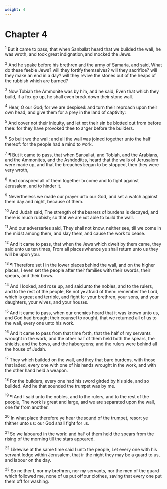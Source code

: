 ```yaml
---
weight: 4
---
```


# Chapter 4

<sup>1</sup> But it came to pass, that when Sanballat heard that we builded the wall, he was wroth, and took great indignation, and mocked the Jews. 

<sup>2</sup> And he spake before his brethren and the army of Samaria, and said, What do these feeble Jews? will they fortify themselves? will they sacrifice? will they make an end in a day? will they revive the stones out of the heaps of the rubbish which are burned? 

<sup>3</sup> Now Tobiah the Ammonite was by him, and he said, Even that which they build, if a fox go up, he shall even break down their stone wall. 

<sup>4</sup> Hear, O our God; for we are despised: and turn their reproach upon their own head, and give them for a prey in the land of captivity: 

<sup>5</sup> And cover not their iniquity, and let not their sin be blotted out from before thee: for they have provoked thee to anger before the builders. 

<sup>6</sup> So built we the wall; and all the wall was joined together unto the half thereof: for the people had a mind to work. 

<sup>7</sup> ¶ But it came to pass, that when Sanballat, and Tobiah, and the Arabians, and the Ammonites, and the Ashdodites, heard that the walls of Jerusalem were made up, and that the breaches began to be stopped, then they were very wroth, 

<sup>8</sup> And conspired all of them together to come and to fight against Jerusalem, and to hinder it. 

<sup>9</sup> Nevertheless we made our prayer unto our God, and set a watch against them day and night, because of them. 

<sup>10</sup> And Judah said, The strength of the bearers of burdens is decayed, and there is much rubbish; so that we are not able to build the wall. 

<sup>11</sup> And our adversaries said, They shall not know, neither see, till we come in the midst among them, and slay them, and cause the work to cease. 

<sup>12</sup> And it came to pass, that when the Jews which dwelt by them came, they said unto us ten times, From all places whence ye shall return unto us they will be upon you. 

<sup>13</sup> ¶ Therefore set I in the lower places behind the wall, and on the higher places, I even set the people after their families with their swords, their spears, and their bows. 

<sup>14</sup> And I looked, and rose up, and said unto the nobles, and to the rulers, and to the rest of the people, Be not ye afraid of them: remember the Lord, which is great and terrible, and fight for your brethren, your sons, and your daughters, your wives, and your houses. 

<sup>15</sup> And it came to pass, when our enemies heard that it was known unto us, and God had brought their counsel to nought, that we returned all of us to the wall, every one unto his work. 

<sup>16</sup> And it came to pass from that time forth, that the half of my servants wrought in the work, and the other half of them held both the spears, the shields, and the bows, and the habergeons; and the rulers were behind all the house of Judah. 

<sup>17</sup> They which builded on the wall, and they that bare burdens, with those that laded, every one with one of his hands wrought in the work, and with the other hand held a weapon. 

<sup>18</sup> For the builders, every one had his sword girded by his side, and so builded. And he that sounded the trumpet was by me. 

<sup>19</sup> ¶ And I said unto the nobles, and to the rulers, and to the rest of the people, The work is great and large, and we are separated upon the wall, one far from another. 

<sup>20</sup> In what place therefore ye hear the sound of the trumpet, resort ye thither unto us: our God shall fight for us. 

<sup>21</sup> So we laboured in the work: and half of them held the spears from the rising of the morning till the stars appeared. 

<sup>22</sup> Likewise at the same time said I unto the people, Let every one with his servant lodge within Jerusalem, that in the night they may be a guard to us, and labour on the day. 

<sup>23</sup> So neither I, nor my brethren, nor my servants, nor the men of the guard which followed me, none of us put off our clothes, saving that every one put them off for washing. 



